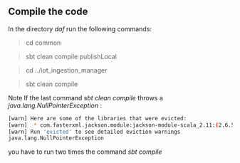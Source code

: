 ## Compile the code

In the directory *daf* run the following commands:

> cd common

> sbt clean compile publishLocal

> cd ../iot_ingestion_manager

> sbt clean compile 

Note
If the last command *sbt clean compile* throws a *java.lang.NullPointerException* :

```bash
[warn] Here are some of the libraries that were evicted:
[warn] 	* com.fasterxml.jackson.module:jackson-module-scala_2.11:(2.6.5, 2.4.2, 2.7.2, 2.6.1) -> 2.7.4
[warn] Run 'evicted' to see detailed eviction warnings
java.lang.NullPointerException
```
you have to run two times the command *sbt compile*
